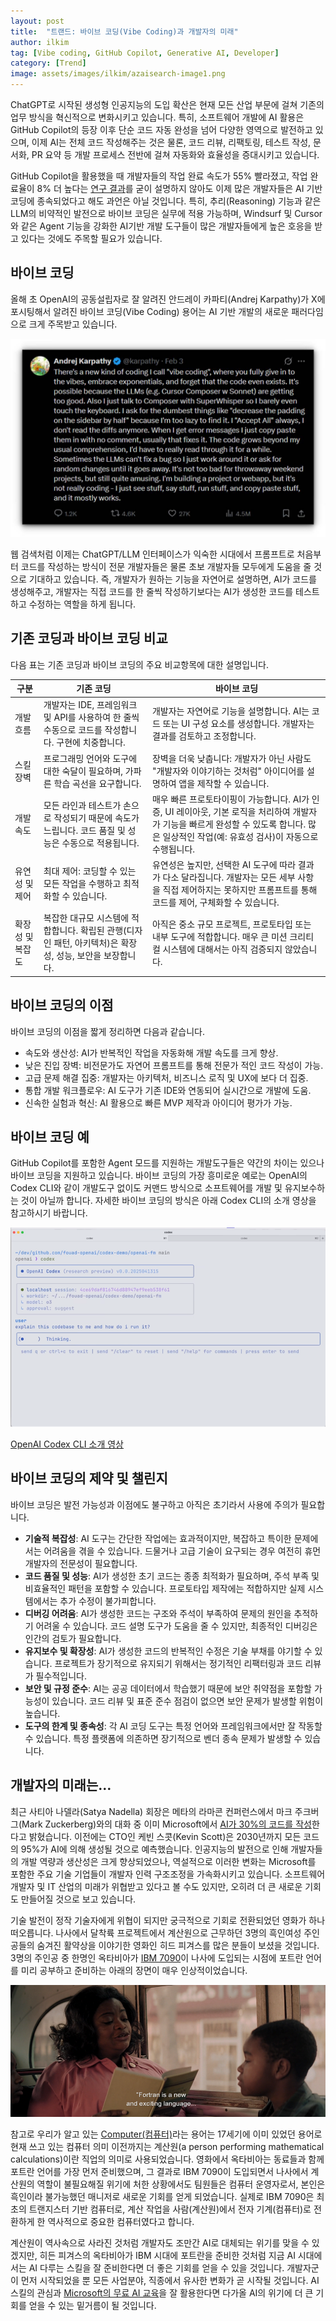 ```yaml
---
layout: post
title:  "트랜드: 바이브 코딩(Vibe Coding)과 개발자의 미래"
author: ilkim
tag: [Vibe coding, GitHub Copilot, Generative AI, Developer]
category: [Trend]
image: assets/images/ilkim/azaisearch-image1.png
---
```

ChatGPT로 시작된 생성형 인공지능의 도입 확산은 현재 모든 산업 부문에 걸쳐 기존의 업무 방식을 혁신적으로 변화시키고 있습니다. 특히, 소프트웨어 개발에 AI 활용은 GitHub Copilot의 등장 이후 단순 코드 자동 완성을 넘어 다양한 영역으로 발전하고 있으며, 이제 AI는 전체 코드 작성해주는 것은 물론, 코드 리뷰, 리팩토링, 테스트 작성, 문서화, PR 요약 등 개발 프로세스 전반에 걸쳐 자동화와 효율성을 증대시키고 있습니다.

GitHub Copilot을 활용했을 때 개발자들의 작업 완료 속도가 55% 빨라졌고, 작업 완료율이 8% 더 높다는 [연구 결과](https://github.blog/news-insights/research/research-quantifying-github-copilots-impact-on-developer-productivity-and-happiness/)를 굳이 설명하지 않아도 이제 많은 개발자들은 AI 기반 코딩에 종속되었다고 해도 과언은 아닐 것입니다. 특히, 추리(Reasoning) 기능과 같은 LLM의 비약적인 발전으로 바이브 코딩은 실무에 적용 가능하며, Windsurf 및 Cursor와 같은 Agent 기능을 강화한 AI기반 개발 도구들이 많은 개발자들에게 높은 호응을 받고 있다는 것에도 주목할 필요가 있습니다.

## 바이브 코딩
올해 초 OpenAI의 공동설립자로 잘 알려진 안드레이 카파티(Andrej Karpathy)가 X에 포시팅해서 알려진 바이브 코딩(Vibe Coding) 용어는 AI 기반 개발의 새로운 패러다임으로 크게 주목받고 있습니다.

![X Post - Andrej Karparthy](../assets/images/ilkim/vibecoding-image1.jpg)

웹 검색처럼 이제는 ChatGPT/LLM 인터페이스가 익숙한 시대에서 프롬프트로 처음부터 코드를 작성하는 방식이 전문 개발자들은 물론 초보 개발자들 모두에게 도움을 줄 것으로 기대하고 있습니다. 즉, 개발자가 원하는 기능을 자연어로 설명하면, AI가 코드를 생성해주고, 개발자는 직접 코드를 한 줄씩 작성하기보다는 AI가 생성한 코드를 테스트하고 수정하는 역할을 하게 됩니다.

## 기존 코딩과 바이브 코딩 비교
다음 표는 기존 코딩과 바이브 코딩의 주요 비교항목에 대한 설명입니다.

| 구분             | 기존 코딩                                                                                                                                      | 바이브 코딩                                                                                                                                                                                                                   |
|------------------|-----------------------------------------------------------------------------------------------------------------------------------------------|----------------------------------------------------------------------------------------------------------------------------------------------------------------------------------------|
| 개발 흐름        | 개발자는 IDE, 프레임워크 및 API를 사용하여 한 줄씩 수동으로 코드를 작성합니다. 구현에 치중합니다.                                               | 개발자는 자연어로 기능을 설명합니다. AI는 코드 또는 UI 구성 요소를 생성합니다. 개발자는 결과를 검토하고 조정합니다.                                                                      |
| 스킬 장벽        | 프로그래밍 언어와 도구에 대한 숙달이 필요하며, 가파른 학습 곡선을 요구합니다.                                                                  | 장벽을 더욱 낮춥니다: 개발자가 아닌 사람도 "개발자와 이야기하는 것처럼" 아이디어를 설명하여 앱을 제작할 수 있습니다.                                                                     |
| 개발 속도        | 모든 라인과 테스트가 손으로 작성되기 때문에 속도가 느립니다. 코드 품질 및 성능은 수동으로 적용됩니다.                                            | 매우 빠른 프로토타이핑이 가능합니다. AI가 인증, UI 레이아웃, 기본 로직을 처리하여 개발자가 기능을 빠르게 완성할 수 있도록 합니다. 많은 일상적인 작업(예: 유효성 검사)이 자동으로 수행됩니다. |
| 유연성 및 제어   | 최대 제어: 코딩할 수 있는 모든 작업을 수행하고 최적화할 수 있습니다.                                                                           | 유연성은 높지만, 선택한 AI 도구에 따라 결과가 다소 달라집니다. 개발자는 모든 세부 사항을 직접 제어하지는 못하지만 프롬프트를 통해 코드를 제어, 구체화할 수 있습니다.                      |
| 확장성 및 복잡도 | 복잡한 대규모 시스템에 적합합니다. 확립된 관행(디자인 패턴, 아키텍처)은 확장성, 성능, 보안을 보장합니다.                                       | 아직은 중소 규모 프로젝트, 프로토타입 또는 내부 도구에 적합합니다. 매우 큰 미션 크리티컬 시스템에 대해서는 아직 검증되지 않았습니다.                                                      |

## 바이브 코딩의 이점
바이브 코딩의 이점을 짧게 정리하면 다음과 같습니다.

- 속도와 생산성: AI가 반복적인 작업을 자동화해 개발 속도를 크게 향상.
- 낮은 진입 장벽: 비전문가도 자연어 프롬프트를 통해 전문가 적인 코드 작성이 가능.
- 고급 문제 해결 집중: 개발자는 아키텍처, 비즈니스 로직 및 UX에 보다 더 집중.
- 통합 개발 워크플로우: AI 도구가 기존 IDE와 연동되어 실시간으로 개발에 도움.
- 신속한 실험과 혁신: AI 활용으로 빠른 MVP 제작과 아이디어 평가가 가능.
 
## 바이브 코딩 예
GitHub Copilot를 포함한 Agent 모드를 지원하는 개발도구들은 약간의 차이는 있으나 바이브 코딩을 지원하고 있습니다. 바이브 코딩의 가장 흥미로운 예로는 OpenAI의 Codex CLI와 같이 개발도구 없이도 커맨드 방식으로 소프트웨어를 개발 및 유지보수하는 것이 아닐까 합니다. 자세한 바이브 코딩의 방식은 아래 Codex CLI의 소개 영상을 참고하시기 바랍니다.

![OpenAI Codex CLI](../assets/images/ilkim/vibecoding-image2.png)

[OpenAI Codex CLI 소개 영상](https://www.youtube.com/watch?v=FUq9qRwrDrI)

## 바이브 코딩의 제약 및 챌린지
바이브 코딩은 발전 가능성과 이점에도 불구하고 아직은 초기라서 사용에 주의가 필요합니다.

- __기술적 복잡성__: AI 도구는 간단한 작업에는 효과적이지만, 복잡하고 특이한 문제에서는 어려움을 겪을 수 있습니다. 드물거나 고급 기술이 요구되는 경우 여전히 휴먼 개발자의 전문성이 필요합니다.
- __코드 품질 및 성능__: AI가 생성한 초기 코드는 종종 최적화가 필요하며, 주석 부족 및 비효율적인 패턴을 포함할 수 있습니다. 프로토타입 제작에는 적합하지만 실제 시스템에서는 추가 수정이 불가피합니다.
- __디버깅 어려움__: AI가 생성한 코드는 구조와 주석이 부족하여 문제의 원인을 추적하기 어려울 수 있습니다. 코드 설명 도구가 도움을 줄 수 있지만, 최종적인 디버깅은 인간의 검토가 필요합니다.
- __유지보수 및 확장성__: AI가 생성한 코드의 반복적인 수정은 기술 부채를 야기할 수 있습니다. 프로젝트가 장기적으로 유지되기 위해서는 정기적인 리팩터링과 코드 리뷰가 필수적입니다.
- __보안 및 규정 준수__: AI는 공공 데이터에서 학습했기 때문에 보안 취약점을 포함할 가능성이 있습니다. 코드 리뷰 및 표준 준수 점검이 없으면 보안 문제가 발생할 위험이 높습니다.
- __도구의 한계 및 종속성__: 각 AI 코딩 도구는 특정 언어와 프레임워크에서만 잘 작동할 수 있습니다. 특정 플랫폼에 의존하면 장기적으로 벤더 종속 문제가 발생할 수 있습니다.

## 개발자의 미래는…
최근 사티아 나델라(Satya Nadella) 회장은 메타의 라마콘 컨퍼런스에서 마크 주크버그(Mark Zuckerberg)와의 대화 중 이미 Microsoft에서 [AI가 30%의 코드를 작성](https://techcrunch.com/2025/04/29/microsoft-ceo-says-up-to-30-of-the-companys-code-was-written-by-ai/)한다고 밝혔습니다. 이전에는 CTO인 케빈 스콧(Kevin Scott)은 2030년까지 모든 코드의 95%가 AI에 의해 생성될 것으로 예측했습니다. 인공지능의 발전으로 인해 개발자들의 개발 역량과 생산성은 크게 향상되었으나, 역설적으로 이러한 변화는 Microsoft를 포함한 주요 기술 기업들이 개발자 인력 구조조정을 가속화시키고 있습니다. 소프트웨어 개발자 및 IT 산업의 미래가 위협받고 있다고 볼 수도 있지만, 오히려 더 큰 새로운 기회도 만들어질 것으로 보고 있습니다.

기술 발전이 정작 기술자에게 위협이 되지만 궁극적으로 기회로 전환되었던 영화가 하나 떠오릅니다. 나사에서 달착륙 프로젝트에서 계산원으로 근무하던 3명의 흑인여성 주인공들의 숨겨진 활약상을 이야기한 영화인 히드 피겨스를 많은 분들이 보셨을 것입니다. 3명의 주인공 중 한명인 옥타비아가 [IBM 7090](https://www.zdnet.com/article/hidden-figures-and-the-ibm-7090-computer/)이 나사에 도입되는 시점에 포트란 언어를 미리 공부하고 준비하는 아래의 장면이 매우 인상적이었습니다.

![Hidden Figures - Fortlan](../assets/images/ilkim/vibecoding-image3.png)

참고로 우리가 알고 있는 [Computer(컴퓨터)](https://en.wikipedia.org/wiki/Computer_%28occupation%29)라는 용어는 17세기에 이미 있었던 용어로 현재 쓰고 있는 컴퓨터 의미 이전까지는 계산원(a person performing mathematical calculations)이란 직업의 의미로 사용되었습니다. 영화에서 옥타비아는 동료들과 함께 포트란 언어를 가장 먼저 준비했으며, 그 결과로 IBM 7090이 도입되면서 나사에서 계산원의 역할이 불필요해질 위기에 처한 상황에서도 팀원들은 컴퓨터 운영자로서, 본인은 흑인이라 불가능했던 매니저로 새로운 기회를 얻게 되었습니다. 실제로 IBM 7090은 최초의 트랜지스터 기반 컴퓨터로, 계산 작업을 사람(계산원)에서 전자 기계(컴퓨터)로 전환하게 한 역사적으로 중요한 컴퓨터였다고 합니다.

계산원이 역사속으로 사라진 것처럼 개발자도 조만간 AI로 대체되는 위기를 맞을 수 있겠지만, 히든 피겨스의 옥타비아가 IBM 시대에 포트란을 준비한 것처럼 지금 AI 시대에서는 AI 다루는 스킬을 잘 준비한다면 더 좋은 기회를 얻을 수 있을 것입니다. 개발자군이 먼저 시작되었을 뿐 모든 사업분야, 직종에서 유사한 변화가 곧 시작될 것입니다. AI 스킬의 관심과 [Microsoft의 무료 AI 교육](https://learn.microsoft.com/en-us/training/browse/?roles=ai-engineer)을 잘 활용한다면 다가올 AI의 위기에 더 큰 기회를 얻을 수 있는 밑거름이 될 것입니다.